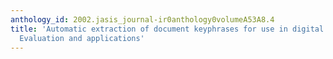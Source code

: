 ```yaml
---
anthology_id: 2002.jasis_journal-ir0anthology0volumeA53A8.4
title: 'Automatic extraction of document keyphrases for use in digital libraries:
  Evaluation and applications'
---
```

